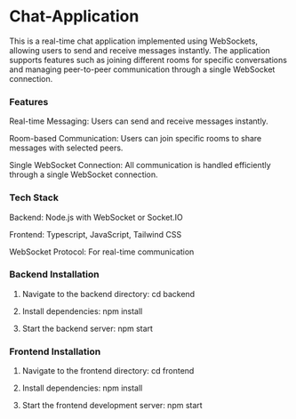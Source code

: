 # Chat-Application

This is a real-time chat application implemented using WebSockets, allowing users to send and receive messages instantly. The application supports features such as joining different rooms for specific conversations and managing peer-to-peer communication through a single WebSocket connection.

### Features

Real-time Messaging: Users can send and receive messages instantly.

Room-based Communication: Users can join specific rooms to share messages with selected peers.

Single WebSocket Connection: All communication is handled efficiently through a single WebSocket connection.

### Tech Stack

Backend: Node.js with WebSocket or Socket.IO

Frontend: Typescript, JavaScript, Tailwind CSS

WebSocket Protocol: For real-time communication

### Backend Installation
1. Navigate to the backend directory:
   cd backend

2. Install dependencies:
   npm install
   
3. Start the backend server:
   npm start

### Frontend Installation
1. Navigate to the frontend directory:
   cd frontend
   
2. Install dependencies:
   npm install
   
3. Start the frontend development server:
   npm start


   
